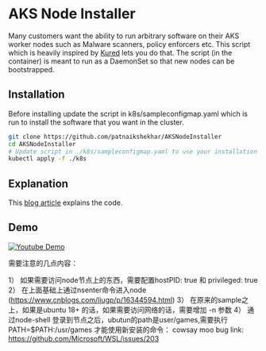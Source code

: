# AKS Node Installer

Many customers want the ability to run arbitrary software on their AKS worker nodes such as Malware scanners, policy enforcers etc. This script which is heavily inspired by [Kured](https://github.com/weaveworks/kured) lets you do that. The script (in the container) is meant to run as a DaemonSet so that new nodes can be bootstrapped.

## Installation

Before installing update the script in k8s/sampleconfigmap.yaml which is run to install the software that you want in the cluster.

```sh
git clone https://github.com/patnaikshekhar/AKSNodeInstaller
cd AKSNodeInstaller
# Update script in ./k8s/sampleconfigmap.yaml to use your installation instructions
kubectl apply -f ./k8s
```

## Explanation
This [blog article](https://medium.com/@patnaikshekhar/initialize-your-aks-nodes-with-daemonsets-679fa81fd20e) explains the code.

## Demo
[![Youtube Demo](https://img.youtube.com/vi/vAIW4ZSP44I/0.jpg)](https://www.youtube.com/watch?v=vAIW4ZSP44I)


需要注意的几点内容：

1） 如果需要访问node节点上的东西，需要配置hostPID: true 和 privileged: true
2） 在上面基础上通过nsenter命令进入node (https://www.cnblogs.com/liugp/p/16344594.html)
3） 在原来的sample之上，如果是ubuntu 18+ 的话，如果需要访问网络的话，需要增加 -n 参数 
4） 通过node-shell 登录到节点之后，ubutun的path是user/games,需要执行PATH=$PATH:/usr/games 才能使用新安装的命令： cowsay moo
    bug link: https://github.com/Microsoft/WSL/issues/203
    